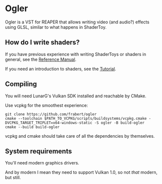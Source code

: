 # Ogler

Ogler is a VST for REAPER that allows writing video (and audio?) effects using GLSL, similar to what happens in ShaderToy.

## How do I write shaders?

If you have previous experience with writing ShaderToys or shaders in general, see the [Reference Manual](/docs/Reference.md).

If you need an introduction to shaders, see the [Tutorial](/docs/Tutorial.md).

## Compiling

You will need LunarG's Vulkan SDK installed and reachable by CMake.

Use vcpkg for the smoothest experience:

    git clone https://github.com/frabert/ogler
    cmake --toolchain $PATH_TO_VCPKG/scripts/buildsystems/vcpkg.cmake -DVCPKG_TARGET_TRIPLET=x64-windows-static -S ogler -B build-ogler
    cmake --build build-ogler

vcpkg and cmake should take care of all the dependencies by themselves.

## System requirements

You'll need modern graphics drivers.

And by modern I mean they need to support Vulkan 1.0, so not _that_ modern, but still.
